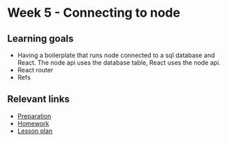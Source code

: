 # Week 5 - Connecting to node

## Learning goals
- Having a boilerplate that runs node connected to a sql database and React. The node api uses the database table, React uses the node api.
- React router
- Refs

## Relevant links
* [Preparation](preparation.md)
* [Homework](homework.md)
* [Lesson plan](lesson-plan.md)
